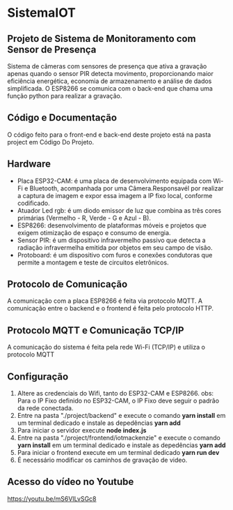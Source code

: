 # SistemaIOT
## Projeto de Sistema de Monitoramento com Sensor de Presença
Sistema de câmeras com sensores de presença que ativa a gravação apenas quando o sensor PIR detecta movimento, proporcionando maior eficiência energética, economia de armazenamento e análise de dados simplificada. 
O ESP8266 se comunica com o back-end que chama uma função python para realizar a gravação.


## Código e Documentação
O código feito para o front-end e back-end deste projeto está na pasta project em Código Do Projeto.

## Hardware
- Placa ESP32-CAM: é uma placa de desenvolvimento equipada com Wi-Fi e Bluetooth, acompanhada por uma Câmera.Responsavél por realizar a captura de imagem e expor essa imagem a IP fixo local, conforme codificado.
- Atuador Led rgb: é um diodo emissor de luz que combina as três cores primárias (Vermelho - R, Verde - G e Azul - B).
- ESP8266: desenvolvimento de plataformas móveis e projetos que exigem otimização de espaço e consumo de energia.
- Sensor PIR: é um dispositivo infravermelho passivo que detecta a radiação infravermelha emitida por objetos em seu campo de visão.
- Protoboard: é um dispositivo com furos e conexões condutoras que permite a montagem e teste de circuitos eletrônicos.

## Protocolo de Comunicação
A comunicação com a placa ESP8266 é feita via protocolo MQTT. A comunicação entre o backend e o frontend é feita pelo protocolo HTTP.

## Protocolo MQTT e Comunicação TCP/IP
A comunicação do sistema é feita pela rede Wi-Fi (TCP/IP) e utiliza o protocolo MQTT

## Configuração 
1. Altere as credenciais do Wifi, tanto do ESP32-CAM e ESP8266.
   obs: Para o IP Fixo definido no ESP32-CAM, o IP Fixo deve seguir o padrão da rede conectada.
2. Entre na pasta "./project/backend" e execute o comando **yarn install** em um terminal dedicado e instale as depedências **yarn add <NomeDaDependencia>**
3. Para iniciar o servidor execute **node index.js**
4. Entre na pasta "./project/frontend/iotmackenzie" e execute o comando **yarn install** em um terminal dedicado e instale as depedências **yarn add <NomeDaDependencia>**
5. Para iniciar o frontend execute em um terminal dedicado **yarn run dev**
6. É necessário modificar os caminhos de gravação de video.

## Acesso do vídeo no Youtube
https://youtu.be/mS6VILvSGc8
